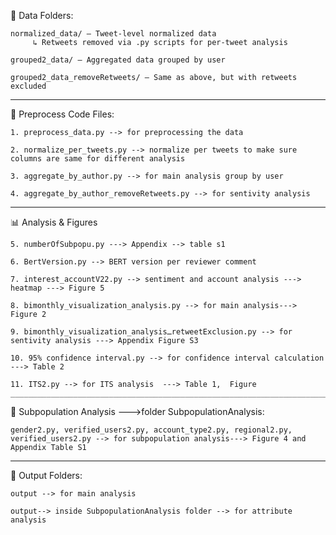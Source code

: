 
📁 Data Folders:

    normalized_data/ – Tweet-level normalized data
         ↳ Retweets removed via .py scripts for per-tweet analysis 
         
    grouped2_data/ – Aggregated data grouped by user
    
    grouped2_data_removeRetweets/ – Same as above, but with retweets excluded
__________________________________________________________________________________________________________


📌 Preprocess Code Files:

    1. preprocess_data.py --> for preprocessing the data
    
    2. normalize_per_tweets.py --> normalize per tweets to make sure columns are same for different analysis
    
    3. aggregate_by_author.py --> for main analysis group by user
    
    4. aggregate_by_author_removeRetweets.py --> for sentivity analysis
__________________________________________________________________________________________________________


📊 Analysis & Figures

    5. numberOfSubpopu.py ---> Appendix --> table s1
    
    6. BertVersion.py --> BERT version per reviewer comment
    
    7. interest_accountV22.py --> sentiment and account analysis ---> heatmap ---> Figure 5
    
    8. bimonthly_visualization_analysis.py --> for main analysis---> Figure 2
    
    9. bimonthly_visualization_analysisـretweetExclusion.py --> for sentivity analysis ---> Appendix Figure S3
    
    10. 95% confidence interval.py --> for confidence interval calculation ---> Table 2
    
    11. ITS2.py --> for ITS analysis  ---> Table 1,  Figure  
    ____________________________________________________________________________________________________________
    

👥 Subpopulation Analysis --->folder SubpopulationAnalysis: 

    gender2.py, verified_users2.py, account_type2.py, regional2.py,  verified_users2.py --> for subpopulation analysis---> Figure 4 and Appendix Table S1
    
__________________________________________________________________________________________________________

📂 Output Folders:

    output --> for main analysis
    
    output--> inside SubpopulationAnalysis folder --> for attribute analysis



